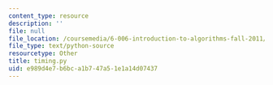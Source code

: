 ```yaml
---
content_type: resource
description: ''
file: null
file_location: /coursemedia/6-006-introduction-to-algorithms-fall-2011/e989d4e7b6bca1b747a51e1a14d07437_timing.py
file_type: text/python-source
resourcetype: Other
title: timing.py
uid: e989d4e7-b6bc-a1b7-47a5-1e1a14d07437
---
```

